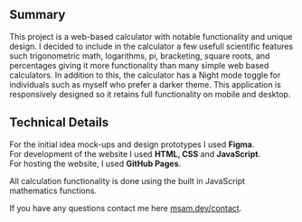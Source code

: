 ## Summary
This project is a web-based calculator with notable functionality and unique design.
I decided to include in the calculator a few usefull scientific features such trigonometric math, logarithms, pi, bracketing, square roots, and percentages giving it more functionality than many simple web based calculators.
In addition to this, the calculator has a Night mode toggle for individuals such as myself who prefer a darker theme.
This application is responsively designed so it retains full functionality on mobile and desktop.

## Technical Details
For the initial idea mock-ups and design prototypes I used **Figma**.\
For development of the website I used **HTML, CSS** and **JavaScript**.\
For hosting the website, I used **GitHub Pages**.

All calculation functionality is done using the built in JavaScript mathematics functions.

If you have any questions contact me here [msam.dev/contact](https://msam.dev/contact).
